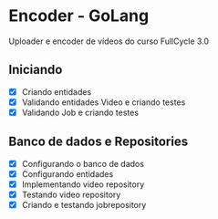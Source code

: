 # Encoder - GoLang

Uploader e encoder de vídeos do curso FullCycle 3.0

## Iniciando
 - [X] Criando entidades
 - [X] Validando entidades Video e criando testes
 - [X] Validando Job e criando testes

## Banco de dados e Repositories
 - [X] Configurando o banco de dados
 - [X] Configurando entidades
 - [X] Implementando video repository
 - [X] Testando video repository
 - [X] Criando e testando jobrepository